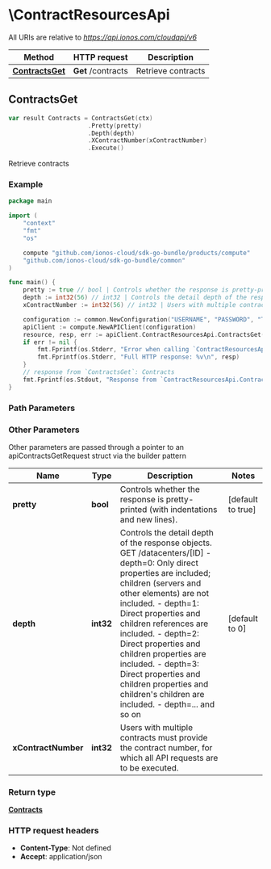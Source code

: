 # \ContractResourcesApi

All URIs are relative to *https://api.ionos.com/cloudapi/v6*

|Method | HTTP request | Description|
|------------- | ------------- | -------------|
|[**ContractsGet**](ContractResourcesApi.md#ContractsGet) | **Get** /contracts | Retrieve contracts|



## ContractsGet

```go
var result Contracts = ContractsGet(ctx)
                      .Pretty(pretty)
                      .Depth(depth)
                      .XContractNumber(xContractNumber)
                      .Execute()
```

Retrieve contracts



### Example

```go
package main

import (
    "context"
    "fmt"
    "os"

    compute "github.com/ionos-cloud/sdk-go-bundle/products/compute"
    "github.com/ionos-cloud/sdk-go-bundle/common"
)

func main() {
    pretty := true // bool | Controls whether the response is pretty-printed (with indentations and new lines). (optional) (default to true)
    depth := int32(56) // int32 | Controls the detail depth of the response objects.  GET /datacenters/[ID]  - depth=0: Only direct properties are included; children (servers and other elements) are not included.  - depth=1: Direct properties and children references are included.  - depth=2: Direct properties and children properties are included.  - depth=3: Direct properties and children properties and children's children are included.  - depth=... and so on (optional) (default to 0)
    xContractNumber := int32(56) // int32 | Users with multiple contracts must provide the contract number, for which all API requests are to be executed. (optional)

    configuration := common.NewConfiguration("USERNAME", "PASSWORD", "TOKEN", "HOST_URL")
    apiClient := compute.NewAPIClient(configuration)
    resource, resp, err := apiClient.ContractResourcesApi.ContractsGet(context.Background()).Pretty(pretty).Depth(depth).XContractNumber(xContractNumber).Execute()
    if err != nil {
        fmt.Fprintf(os.Stderr, "Error when calling `ContractResourcesApi.ContractsGet``: %v\n", err)
        fmt.Fprintf(os.Stderr, "Full HTTP response: %v\n", resp)
    }
    // response from `ContractsGet`: Contracts
    fmt.Fprintf(os.Stdout, "Response from `ContractResourcesApi.ContractsGet`: %v\n", resource)
}
```

### Path Parameters



### Other Parameters

Other parameters are passed through a pointer to an apiContractsGetRequest struct via the builder pattern


|Name | Type | Description  | Notes|
|------------- | ------------- | ------------- | -------------|
| **pretty** | **bool** | Controls whether the response is pretty-printed (with indentations and new lines). | [default to true]|
| **depth** | **int32** | Controls the detail depth of the response objects.  GET /datacenters/[ID]  - depth&#x3D;0: Only direct properties are included; children (servers and other elements) are not included.  - depth&#x3D;1: Direct properties and children references are included.  - depth&#x3D;2: Direct properties and children properties are included.  - depth&#x3D;3: Direct properties and children properties and children&#39;s children are included.  - depth&#x3D;... and so on | [default to 0]|
| **xContractNumber** | **int32** | Users with multiple contracts must provide the contract number, for which all API requests are to be executed. | |

### Return type

[**Contracts**](Contracts.md)

### HTTP request headers

- **Content-Type**: Not defined
- **Accept**: application/json


